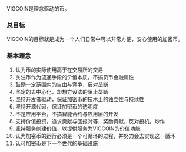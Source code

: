 VIGCOIN是理念驱动的币。

### 总目标

VIGCOIN的目标就是成为一个人们日常中可以非常方便，安心使用的加密币。

### 基本理念

1. 认为币的实际使用高于在交易所的交易
2. 关注币作为流通手段的价值本质，不搞货币金融属性
3. 鼓励一定范围内的自由与竞争，反对垄断
4. 坚定的去中心化，却想方设法的阻止垄断
5. 坚持开发者驱动，保证加密币的技术上的独立性与持续性
6. 坚持开源代码，保证加密币的透明度
7. 不是应用平台，不搞智能合约与应用层的开发
8. 支持价值投资，追求贡献与回报对等，奖励贡献，反对投机，炒作
9. 坚持服务创建价值，以提供服务为VIGCOIN的价值功能
10. 认为加密币的运行必须是一个可循环的过程，并努力会去实现这一循环
11. 认可加密币是下一个世代的基础设施
